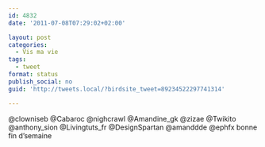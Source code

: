 ```yaml
---
id: 4832
date: '2011-07-08T07:29:02+02:00'

layout: post
categories:
  - Vis ma vie
tags:
  - tweet
format: status
publish_social: no
guid: 'http://tweets.local/?birdsite_tweet=89234522297741314'

---
```


@clowniseb @Cabaroc @nighcrawl @Amandine\_gk @zizae @Twikito @anthony\_sion @Livingtuts\_fr @DesignSpartan @amanddde @ephfx bonne fin d’semaine